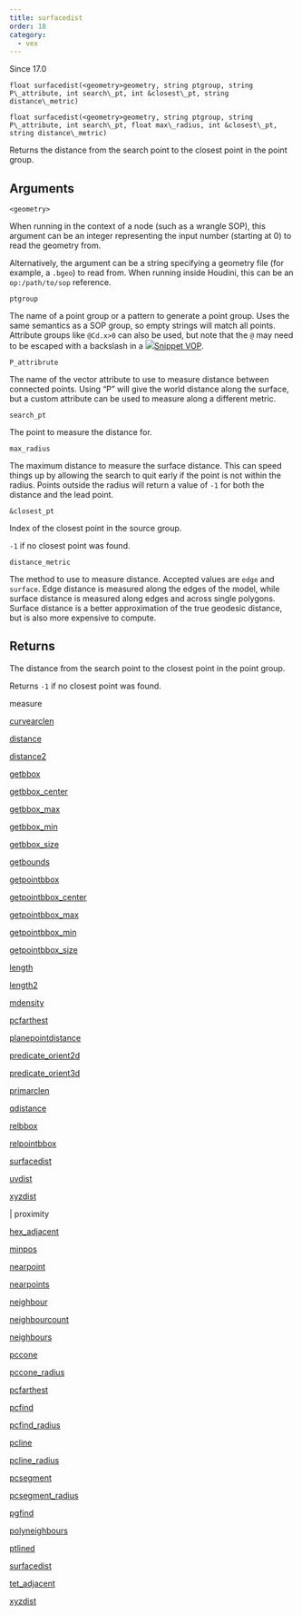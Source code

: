 ```yaml
---
title: surfacedist
order: 18
category:
  - vex
---
```




Since 17.0

`float surfacedist(<geometry>geometry, string ptgroup, string P\_attribute, int search\_pt, int &closest\_pt, string distance\_metric)`

`float surfacedist(<geometry>geometry, string ptgroup, string P\_attribute, int search\_pt, float max\_radius, int &closest\_pt, string distance\_metric)`

Returns the distance from the search point to the closest point in the point
group.

## Arguments

`<geometry>`

When running in the context of a node (such as a wrangle SOP), this argument can be an integer representing the input number (starting at 0) to read the geometry from.

Alternatively, the argument can be a string specifying a geometry file (for example, a `.bgeo`) to read from. When running inside Houdini, this can be an `op:/path/to/sop` reference.

`ptgroup`

The name of a point group or a pattern to generate a point
group. Uses the same semantics as a SOP group, so empty strings
will match all points. Attribute groups like `@Cd.x>0` can
also be used, but note that the `@` may need to be escaped with
a backslash in a [![](../../icons/COMMON/wrangle.svg)Snippet VOP](../../nodes/vop/snippet.html "Runs a VEX snippet to modify the incoming values.").

`P_attribrute`

The name of the vector attribute to use to measure distance between
connected points. Using “P” will give the world distance along the surface,
but a custom attribute can be used to measure along a different metric.

`search_pt`

The point to measure the distance for.

`max_radius`

The maximum distance to measure the surface distance. This can speed things
up by allowing the search to quit early if the point is not within the
radius. Points outside the radius will return a value of `-1` for both the
distance and the lead point.

`&closest_pt`

Index of the closest point in the source group.

`-1` if no closest point was found.

`distance_metric`

The method to use to measure distance. Accepted values are `edge` and
`surface`. Edge distance is measured along the edges of the model, while
surface distance is measured along edges and across single polygons. Surface
distance is a better approximation of the true geodesic distance, but is
also more expensive to compute.

## Returns

The distance from the search point to the closest point in the point group.

Returns `-1` if no closest point was found.


measure

[curvearclen](curvearclen.html)

[distance](distance.html)

[distance2](distance2.html)

[getbbox](getbbox.html)

[getbbox_center](getbbox_center.html)

[getbbox_max](getbbox_max.html)

[getbbox_min](getbbox_min.html)

[getbbox_size](getbbox_size.html)

[getbounds](getbounds.html)

[getpointbbox](getpointbbox.html)

[getpointbbox_center](getpointbbox_center.html)

[getpointbbox_max](getpointbbox_max.html)

[getpointbbox_min](getpointbbox_min.html)

[getpointbbox_size](getpointbbox_size.html)

[length](length.html)

[length2](length2.html)

[mdensity](mdensity.html)

[pcfarthest](pcfarthest.html)

[planepointdistance](planepointdistance.html)

[predicate_orient2d](predicate_orient2d.html)

[predicate_orient3d](predicate_orient3d.html)

[primarclen](primarclen.html)

[qdistance](qdistance.html)

[relbbox](relbbox.html)

[relpointbbox](relpointbbox.html)

[surfacedist](surfacedist.html)

[uvdist](uvdist.html)

[xyzdist](xyzdist.html)

|
proximity

[hex_adjacent](hex_adjacent.html)

[minpos](minpos.html)

[nearpoint](nearpoint.html)

[nearpoints](nearpoints.html)

[neighbour](neighbour.html)

[neighbourcount](neighbourcount.html)

[neighbours](neighbours.html)

[pccone](pccone.html)

[pccone_radius](pccone_radius.html)

[pcfarthest](pcfarthest.html)

[pcfind](pcfind.html)

[pcfind_radius](pcfind_radius.html)

[pcline](pcline.html)

[pcline_radius](pcline_radius.html)

[pcsegment](pcsegment.html)

[pcsegment_radius](pcsegment_radius.html)

[pgfind](pgfind.html)

[polyneighbours](polyneighbours.html)

[ptlined](ptlined.html)

[surfacedist](surfacedist.html)

[tet_adjacent](tet_adjacent.html)

[xyzdist](xyzdist.html)
